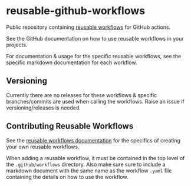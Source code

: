 # reusable-github-workflows

Public repository containing [reusable workflows](https://docs.github.com/en/actions/using-workflows/reusing-workflows) for GitHub actions. 

See the GitHub documentation on how to use reusable workflows in your projects.

For documentation & usage for the specific reusable workflows, see the specific markdown documentation for each workflow.

## Versioning

Currently there are no releases for these workflows & specific branches/commits are used when calling the workflows. Raise an issue if versioning/releases is needed.

## Contributing Reusable Workflows

See the [reusable workflows documentation](https://docs.github.com/en/actions/using-workflows/reusing-workflows) for the specifics of creating your own reusable workflows.

When adding a reusable workflow, it must be contained in the top level of the `.github/workflows` directory. Also make sure sure to include a markdown document with the same name as the workflow `.yaml` file containing the details on how to use the workflow.